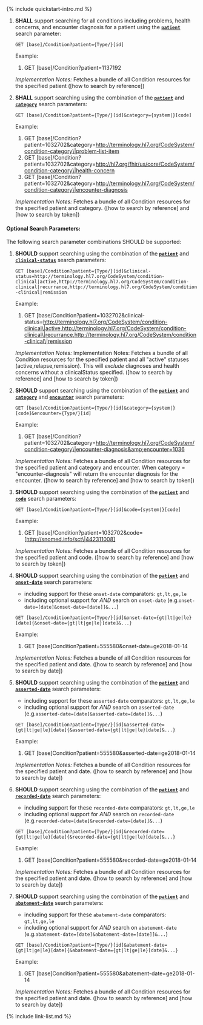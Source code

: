 

<!-- Source = /Users/ehaas/Documents/FHIR/US-Core/input/. This file is generated by SearchParameterMakerR4.ipynb Do not edit directly. -->{% include quickstart-intro.md %}



1. **SHALL** support searching for all conditions including problems, health concerns, and encounter diagnosis for a patient using the **[`patient`](SearchParameter-us-core-condition-patient.html)** search parameter:

    `GET [base]/Condition?patient={Type/}[id]`

    Example:
    
      1. GET [base]/Condition?patient=1137192

    *Implementation Notes:* Fetches a bundle of all Condition resources for the specified patient ([how to search by reference])

1. **SHALL** support searching using the combination of the **[`patient`](SearchParameter-us-core-condition-patient.html)** and **[`category`](SearchParameter-us-core-condition-category.html)** search parameters:

    `GET [base]/Condition?patient={Type/}[id]&category={system|}[code]`

    Example:
    
      1. GET [base]/Condition?patient=1032702&amp;category=http://terminology.hl7.org/CodeSystem/condition-category\|problem-list-item
      1. GET [base]/Condition?patient=1032702&amp;category=http://hl7.org/fhir/us/core/CodeSystem/condition-category\|health-concern
      1. GET [base]/Condition?patient=1032702&amp;category=http://terminology.hl7.org/CodeSystem/condition-category\|encounter-diagnosis

    *Implementation Notes:* Fetches a bundle of all Condition resources for the specified patient and category. ([how to search by reference] and [how to search by token])


#### Optional Search Parameters:

The following search parameter combinations SHOULD be supported:

1. **SHOULD** support searching using the combination of the **[`patient`](SearchParameter-us-core-condition-patient.html)** and **[`clinical-status`](SearchParameter-us-core-condition-clinical-status.html)** search parameters:

    `GET [base]/Condition?patient={Type/}[id]&clinical-status=http://terminology.hl7.org/CodeSystem/condition-clinical|active,http://terminology.hl7.org/CodeSystem/condition-clinical|recurrance,http://terminology.hl7.org/CodeSystem/condition-clinical|remission`

    Example:
    
      1. GET [base/Condition?patient=1032702&amp;clinical-status=http://terminology.hl7.org/CodeSystem/condition-clinical\|active,http://terminology.hl7.org/CodeSystem/condition-clinical\|recurrance,http://terminology.hl7.org/CodeSystem/condition-clinical\|remission

    *Implementation Notes:* Implementation Notes: Fetches a bundle of all Condition resources for the specified patient and all &#34;active&#34; statuses (active,relapse,remission). This will *exclude* diagnoses and health concerns without a clinicalStatus specified. ([how to search by reference] and [how to search by token])

1. **SHOULD** support searching using the combination of the **[`patient`](SearchParameter-us-core-condition-patient.html)** and **[`category`](SearchParameter-us-core-condition-category.html)** and **[`encounter`](SearchParameter-us-core-condition-encounter.html)** search parameters:

    `GET [base]/Condition?patient={Type/}[id]&category={system|}[code]&encounter={Type/}[id]`

    Example:
    
      1. GET [base]/Condition?patient=1032702&amp;category=http://terminology.hl7.org/CodeSystem/condition-category\|encounter-diagnosis&amp;encounter=1036

    *Implementation Notes:* Fetches a bundle of all Condition resources for the specified patient and category and encounter. When category = &#34;encounter-diagnosis&#34; will return the encounter diagnosis for the encounter. ([how to search by reference] and [how to search by token])

1. **SHOULD** support searching using the combination of the **[`patient`](SearchParameter-us-core-condition-patient.html)** and **[`code`](SearchParameter-us-core-condition-code.html)** search parameters:

    `GET [base]/Condition?patient={Type/}[id]&code={system|}[code]`

    Example:
    
      1. GET [base]/Condition?patient=1032702&amp;code=[http://snomed.info/sct\|442311008]

    *Implementation Notes:* Fetches a bundle of all Condition resources for the specified patient and code. ([how to search by reference] and [how to search by token])

1. **SHOULD** support searching using the combination of the **[`patient`](SearchParameter-us-core-condition-patient.html)** and **[`onset-date`](SearchParameter-us-core-condition-onset-date.html)** search parameters:
    - including support for these `onset-date` comparators: `gt,lt,ge,le`
    - including optional support for *AND* search on `onset-date` (e.g.`onset-date=[date]&onset-date=[date]]&...`)

    `GET [base]/Condition?patient={Type/}[id]&onset-date={gt|lt|ge|le}[date]{&onset-date={gt|lt|ge|le}[date]&...}`

    Example:
    
      1. GET [base]Condition?patient=555580&amp;onset-date=ge2018-01-14

    *Implementation Notes:* Fetches a bundle of all Condition resources for the specified patient and date.  ([how to search by reference] and [how to search by date])

1. **SHOULD** support searching using the combination of the **[`patient`](SearchParameter-us-core-condition-patient.html)** and **[`asserted-date`](SearchParameter-us-core-condition-asserted-date.html)** search parameters:
    - including support for these `asserted-date` comparators: `gt,lt,ge,le`
    - including optional support for *AND* search on `asserted-date` (e.g.`asserted-date=[date]&asserted-date=[date]]&...`)

    `GET [base]/Condition?patient={Type/}[id]&asserted-date={gt|lt|ge|le}[date]{&asserted-date={gt|lt|ge|le}[date]&...}`

    Example:
    
      1. GET [base]Condition?patient=555580&amp;asserted-date=ge2018-01-14

    *Implementation Notes:* Fetches a bundle of all Condition resources for the specified patient and date.  ([how to search by reference] and [how to search by date])

1. **SHOULD** support searching using the combination of the **[`patient`](SearchParameter-us-core-condition-patient.html)** and **[`recorded-date`](SearchParameter-us-core-condition-recorded-date.html)** search parameters:
    - including support for these `recorded-date` comparators: `gt,lt,ge,le`
    - including optional support for *AND* search on `recorded-date` (e.g.`recorded-date=[date]&recorded-date=[date]]&...`)

    `GET [base]/Condition?patient={Type/}[id]&recorded-date={gt|lt|ge|le}[date]{&recorded-date={gt|lt|ge|le}[date]&...}`

    Example:
    
      1. GET [base]Condition?patient=555580&amp;recorded-date=ge2018-01-14

    *Implementation Notes:* Fetches a bundle of all Condition resources for the specified patient and date.  ([how to search by reference] and [how to search by date])

1. **SHOULD** support searching using the combination of the **[`patient`](SearchParameter-us-core-condition-patient.html)** and **[`abatement-date`](SearchParameter-us-core-condition-abatement-date.html)** search parameters:
    - including support for these `abatement-date` comparators: `gt,lt,ge,le`
    - including optional support for *AND* search on `abatement-date` (e.g.`abatement-date=[date]&abatement-date=[date]]&...`)

    `GET [base]/Condition?patient={Type/}[id]&abatement-date={gt|lt|ge|le}[date]{&abatement-date={gt|lt|ge|le}[date]&...}`

    Example:
    
      1. GET [base]Condition?patient=555580&amp;abatement-date=ge2018-01-14

    *Implementation Notes:* Fetches a bundle of all Condition resources for the specified patient and date.  ([how to search by reference] and [how to search by date])



{% include link-list.md %}